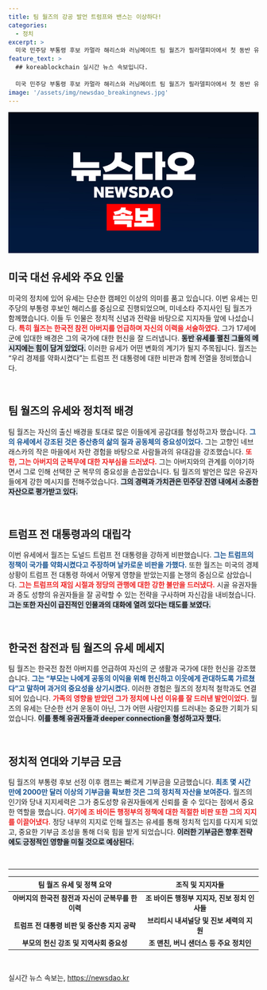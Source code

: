 ```yaml
---
title: 팀 월즈의 강공 발언 트럼프와 밴스는 이상하다!
categories:
  - 정치
excerpt: >
  미국 민주당 부통령 후보 카멀라 해리스와 러닝메이트 팀 월즈가 필라델피아에서 첫 동반 유세를 펼쳤다. 그들은 트럼프와 밴스를 강하게 비판하며 중도층의 지지를 호소, 기부금 2000만 달러를 모금하는 성과를 올렸다.
feature_text: >
  ## koreablockchain 실시간 뉴스 속보입니다.

  미국 민주당 부통령 후보 카멀라 해리스와 러닝메이트 팀 월즈가 필라델피아에서 첫 동반 유세를 펼쳤다. 그들은 트럼프와 밴스를 강하게 비판하며 중도층의 지지를 호소, 기부금 2000만 달러를 모금하는 성과를 올렸다.
image: '/assets/img/newsdao_breakingnews.jpg'
---
```


<p><img src="/assets/img/newsdao_breakingnews.jpg" alt="koreablockchain 속보" /></p>

<h2 data-ke-size="size26">미국 대선 유세와 주요 인물</h2>

<p data-ke-size="size16">미국의 정치에 있어 유세는 단순한 캠페인 이상의 의미를 품고 있습니다. 이번 유세는 민주당의 부통령 후보인 해리스를 중심으로 진행되었으며, 미네소타 주지사인 팀 월즈가 함께했습니다. 이들 두 인물은 정치적 신념과 전략을 바탕으로 지지자들 앞에 나섰습니다. <b><span style="color: #ee2323;">특히 월즈는 한국전 참전 아버지를 언급하며 자신의 이력을 서술하였다.</span></b> 그가 17세에 군에 입대한 배경은 그의 국가에 대한 헌신을 잘 드러냅니다. <b><span style="background-color: #21538527;">동반 유세를 펼친 그들의 메시지에는 힘이 담겨 있었다.</span></b> 이러한 유세가 어떤 변화의 계기가 될지 주목됩니다. 월즈는 “우리 경제를 약화시켰다”는 트럼프 전 대통령에 대한 비판과 함께 전열을 정비했습니다.</p>

<p data-ke-size="size16">&nbsp;</p>

<h2 data-ke-size="size26">팀 월즈의 유세와 정치적 배경</h2>

<p data-ke-size="size16">팀 월즈는 자신의 출신 배경을 토대로 많은 이들에게 공감대를 형성하고자 했습니다. <b><span style="color: #1a5490;">그의 유세에서 강조된 것은 중산층의 삶의 질과 공동체의 중요성이었다.</span></b> 그는 고향인 네브래스카의 작은 마을에서 자란 경험을 바탕으로 사람들과의 유대감을 강조했습니다. <b><span style="color: #ee2323;">또한, 그는 아버지의 군복무에 대한 자부심을 드러냈다.</span></b> 그는 아버지와의 관계를 이야기하면서 그로 인해 선택한 군 복무의 중요성을 손꼽았습니다. 팀 월즈의 발언은 많은 유권자들에게 강한 메시지를 전해주었습니다. <b><span style="background-color: #21538527;">그의 경력과 가치관은 민주당 진영 내에서 소중한 자산으로 평가받고 있다.</span></b></p>

<p data-ke-size="size16">&nbsp;</p>

<h2 data-ke-size="size26">트럼프 전 대통령과의 대립각</h2>

<p data-ke-size="size16">이번 유세에서 월즈는 도널드 트럼프 전 대통령을 강하게 비판했습니다. <b><span style="color: #1a5490;">그는 트럼프의 정책이 국가를 약화시켰다고 주장하며 날카로운 비판을 가했다.</span></b> 또한 월즈는 미국의 경제 상황이 트럼프 전 대통령 하에서 어떻게 영향을 받았는지를 논쟁의 중심으로 삼았습니다. <b><span style="color: #ee2323;">그는 트럼프의 재임 시절과 정당의 관행에 대한 강한 불만을 드러냈다.</span></b> 시골 유권자들과 중도 성향의 유권자들을 잘 공략할 수 있는 전략을 구사하며 자신감을 내비쳤습니다. <b><span style="background-color: #21538527;">그는 또한 자신이 급진적인 인물과의 대화에 열려 있다는 태도를 보였다.</span></b></p>

<p data-ke-size="size16">&nbsp;</p>

<h2 data-ke-size="size26">한국전 참전과 팀 월즈의 유세 메세지</h2>

<p data-ke-size="size16">팀 월즈는 한국전 참전 아버지를 언급하여 자신의 군 생활과 국가에 대한 헌신을 강조했습니다. <b><span style="color: #1a5490;">그는 “부모는 나에게 공동의 이익을 위해 헌신하고 이웃에게 관대하도록 가르쳤다”고 말하며 과거의 중요성을 상기시켰다.</span></b> 이러한 경험은 월즈의 정치적 철학과도 연결되어 있습니다. <b><span style="color: #ee2323;">가족의 영향을 받았던 그가 정치에 나선 이유를 잘 드러낸 발언이었다.</span></b> 월즈의 유세는 단순한 선거 운동이 아닌, 그가 어떤 사람인지를 드러내는 중요한 기회가 되었습니다. <b><span style="background-color: #21538527;"> 이를 통해 유권자들과 deeper connection을 형성하고자 했다.</span></b></p>

<p data-ke-size="size16">&nbsp;</p>

<h2 data-ke-size="size26">정치적 연대와 기부금 모금</h2>

<p data-ke-size="size16">팀 월즈의 부통령 후보 선정 이후 캠프는 빠르게 기부금을 모금했습니다. <b><span style="color: #1a5490;">최초 몇 시간 만에 2000만 달러 이상의 기부금을 확보한 것은 그의 정치적 자산을 보여준다.</span></b> 월즈의 인기와 당내 지지세력은 그가 중도성향 유권자들에게 신뢰를 줄 수 있다는 점에서 중요한 역할을 했습니다. <b><span style="color: #ee2323;">여기에 조 바이든 행정부의 정책에 대한 적절한 비판 또한 그의 지지를 이끌어냈다.</span></b> 정당 내부의 지지로 인해 월즈는 유세를 통해 정치적 입지를 다지게 되었고, 중요한 기부금 조성을 통해 더욱 힘을 받게 되었습니다. <b><span style="background-color: #21538527;">이러한 기부금은 향후 전략에도 긍정적인 영향을 미칠 것으로 예상된다.</span></b></p>

<p data-ke-size="size16">&nbsp;</p>

<hr />

<table style="width: 100%; border-collapse: collapse;">
<thead>
<tr>
<th style="text-align: center; height: 22px;"><b>팀 월즈 유세 및 정책 요약</b></th>
<th style="text-align: center; height: 22px;"><b>조직 및 지지자들</b></th>
</tr>
</thead>
<tbody>
<tr>
<td style="text-align: center; height: 17px;"><b>아버지의 한국전 참전과 자신이 군복무를 한 이력</b></td>
<td style="text-align: center; height: 17px;"><b>조 바이든 행정부 지지자, 진보 정치 인사들</b></td>
</tr>
<tr>
<td style="text-align: center; height: 17px;"><b>트럼프 전 대통령 비판 및 중산층 지지 공략</b></td>
<td style="text-align: center; height: 17px;"><b>브리티시 내셔널당 및 진보 세력의 지원</b></td>
</tr>
<tr>
<td style="text-align: center; height: 17px;"><b>부모의 헌신 강조 및 지역사회 중요성</b></td>
<td style="text-align: center; height: 17px;"><b>조 맨친, 버니 샌더스 등 주요 정치인</b></td>
</tr>
</tbody>
</table>

<p data-ke-size="size16">&nbsp;</p>
실시간 뉴스 속보는, <a href="https://newsdao.kr" rel="dofollow">https://newsdao.kr</a>



